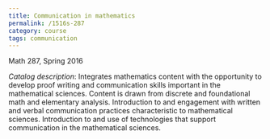 ```yaml
---
title: Communication in mathematics
permalink: /1516s-287
category: course
tags: communication
---
```

Math 287, Spring 2016<!--more-->

*Catalog description*: Integrates mathematics content with the opportunity to develop proof writing and communication skills important in the mathematical sciences. Content is drawn from discrete and foundational math and elementary analysis. Introduction to and engagement with written and verbal communication practices characteristic to mathematical sciences. Introduction to and use of technologies that support communication in the mathematical sciences.
